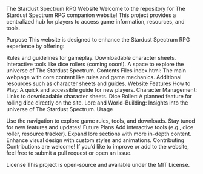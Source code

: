 The Stardust Spectrum RPG Website
Welcome to the repository for The Stardust Spectrum RPG companion website! This project provides a centralized hub for players to access game information, resources, and tools.

Purpose
This website is designed to enhance the Stardust Spectrum RPG experience by offering:

Rules and guidelines for gameplay.
Downloadable character sheets.
Interactive tools like dice rollers (coming soon!).
A space to explore the universe of The Stardust Spectrum.
Contents
Files
index.html: The main webpage with core content like rules and game mechanics.
Additional resources such as character sheets and guides.
Website Features
How to Play: A quick and accessible guide for new players.
Character Management: Links to downloadable character sheets.
Dice Roller: A planned feature for rolling dice directly on the site.
Lore and World-Building: Insights into the universe of The Stardust Spectrum.
Usage

Use the navigation to explore game rules, tools, and downloads.
Stay tuned for new features and updates!
Future Plans
Add interactive tools (e.g., dice roller, resource tracker).
Expand lore sections with more in-depth content.
Enhance visual design with custom styles and animations.
Contributing
Contributions are welcome! If you’d like to improve or add to the website, feel free to submit a pull request or open an issue.

License
This project is open-source and available under the MIT License.
